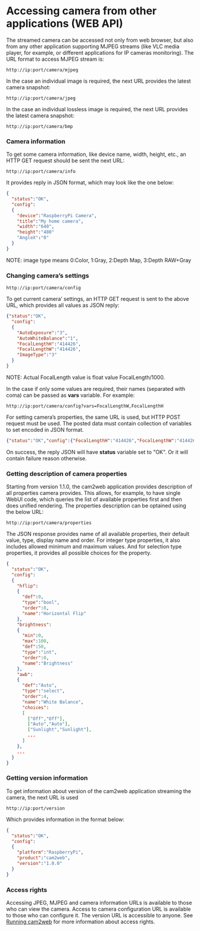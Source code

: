 # Accessing camera from other applications (WEB API)

The streamed camera can be accessed not only from web browser, but also from any other application supporting MJPEG streams (like VLC media player, for example, or different applications for IP cameras monitoring). The URL format to access MJPEG stream is:
```
http://ip:port/camera/mjpeg
```

In the case an individual image is required, the next URL provides the latest camera snapshot:
```
http://ip:port/camera/jpeg
```

In the case an individual lossless image is required, the next URL provides the latest camera snapshot:
```
http://ip:port/camera/bmp
```


### Camera information
To get some camera information, like device name, width, height, etc., an HTTP GET request should be sent the next URL:
```
http://ip:port/camera/info
```
It provides reply in JSON format, which may look like the one below:
```JSON
{
  "status":"OK",
  "config":
  {
    "device":"RaspberryPi Camera",
    "title":"My home camera",
    "width":"640",
    "height":"480"
    "AngleX":"0"
  }
}
````
  NOTE: image type means 0:Color, 1:Gray, 2:Depth Map, 3:Depth RAW+Gray


### Changing camera’s settings
```
http://ip:port/camera/config
```
To get current camera’ settings, an HTTP GET request is sent to the above URL, which provides all values as JSON reply:
```JSON
{"status":"OK",
  "config":
  {
    "AutoExposure":"3",
    "AutoWhiteBalance":"1",
    "FocalLengthH":"414426",
    "FocalLengthW":"414426",
    "ImageType":"3"
  }
}
```
NOTE: Actual FocalLength value is float value FocalLength/1000.

In the case if only some values are required, their names (separated with coma) can be passed as **vars** variable. For example:
```
http://ip:port/camera/config?vars=FocalLengthW,FocalLengthH
```

For setting camera’s properties, the same URL is used, but HTTP POST request must be used. The posted data must contain collection of variables to set encoded in JSON format.
```JSON
{"status":"OK","config":{"FocalLengthH":"414426","FocalLengthW":"414426"}}
```
On success, the reply JSON will have **status** variable set to "OK". Or it will contain failure reason otherwise.

### Getting description of camera properties
Starting from version 1.1.0, the cam2web application provides description of all properties camera provides. This allows, for example, to have single WebUI code, which queries the list of available properties first and then does unified rendering. The properties description can be optained using the below URL:
```
http://ip:port/camera/properties
```

The JSON response provides name of all available properties, their default value, type, display name and order. For integer type properties, it also includes allowed minimum and maximum values. And for selection type properties, it provides all possible choices for the property.
```JSON
{
  "status":"OK",
  "config":
  {
    "hflip":
    {
      "def":0,
      "type":"bool",
      "order":8,
      "name":"Horizontal Flip"
    },
    "brightness":
    {
      "min":0,
      "max":100,
      "def":50,
      "type":"int",
      "order":0,
      "name":"Brightness"
    },
    "awb":
    {
      "def":"Auto",
      "type":"select",
      "order":4,
      "name":"White Balance",
      "choices":
      [
        ["Off","Off"],
        ["Auto","Auto"],
        ["Sunlight","Sunlight"],
        ...
      ]
    },
    ...
  }
}
```

### Getting version information
To get information about version of the cam2web application streaming the camera, the next URL is used
```
http://ip:port/version
```
Which provides information in the format below:
```JSON
{
  "status":"OK",
  "config":
  {
    "platform":"RaspberryPi",
    "product":"cam2web",
    "version":"1.0.0"
  }
}
```

### Access rights
Accessing JPEG, MJPEG and camera information URLs is available to those who can view the camera. Access to camera configuration URL is available to those who can configure it. The version URL is accessible to anyone. See [Running cam2web](Running.md) for more information about access rights.
